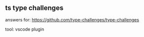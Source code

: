 ## ts type challenges 

answers for: https://github.com/type-challenges/type-challenges

tool: vscode plugin

